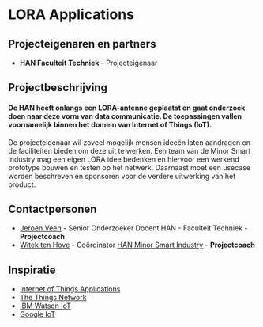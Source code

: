 # LORA Applications

## Projecteigenaren en partners
+ **HAN Faculteit Techniek** - Projecteigenaar
 

## Projectbeschrijving
#### De HAN heeft onlangs een LORA-antenne geplaatst en gaat onderzoek doen naar deze vorm van data communicatie. De toepassingen vallen voornamelijk binnen het domein van Internet of Things (IoT).
De projecteigenaar wil zoveel mogelijk mensen ideeën laten aandragen en de faciliteiten bieden om deze uit te werken. Een team van de Minor Smart Industry mag een eigen LORA idee bedenken en hiervoor een werkend prototype bouwen en testen op het netwerk. Daarnaast moet een usecase worden beschreven en sponsoren voor de verdere uitwerking van het product.


## Contactpersonen
+ [Jeroen Veen](https://www.linkedin.com/in/jeroen-veen-3244444/) - Senior Onderzoeker Docent HAN - Faculteit Techniek - **Projectcoach**
+ [Witek ten Hove](https://www.linkedin.com/in/witektenhove/) - Coördinator [HAN Minor Smart Industry](https://witusj.github.io/MinorSI/) - **Projectcoach**

## Inspiratie
+ [Internet of Things Applications](https://www.semtech.com/applications/internet-of-things)
+ [The Things Network](https://www.thethingsnetwork.org/)
+ [IBM Watson IoT](https://developer.ibm.com/iotplatform/)
+ [Google IoT](https://cloud.google.com/solutions/iot/kit/)
